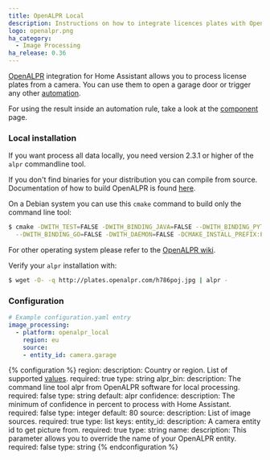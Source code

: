 ```yaml
---
title: OpenALPR Local
description: Instructions on how to integrate licences plates with OpenALPR local into Home Assistant.
logo: openalpr.png
ha_category:
  - Image Processing
ha_release: 0.36
---
```


[OpenALPR](https://www.openalpr.com/) integration for Home Assistant allows you
to process license plates from a camera. You can use them to open a garage door
or trigger any other [automation](/integrations/automation/).

For using the result inside an automation rule, take a look at the
[component](/integrations/image_processing) page.

### Local installation

If you want process all data locally, you need version 2.3.1 or higher of the
`alpr` commandline tool.

If you don't find binaries for your distribution you can compile from source.
Documentation of how to build OpenALPR is found
[here](https://github.com/openalpr/openalpr/wiki).

On a Debian system you can use this `cmake` command to build only the command
line tool:

```bash
$ cmake -DWITH_TEST=FALSE -DWITH_BINDING_JAVA=FALSE --DWITH_BINDING_PYTHON=FALSE \
  --DWITH_BINDING_GO=FALSE -DWITH_DAEMON=FALSE -DCMAKE_INSTALL_PREFIX:PATH=/usr ..
```

For other operating system please refer to the
[OpenALPR wiki](https://github.com/openalpr/openalpr/wiki).

Verify your `alpr` installation with:

```bash
$ wget -O- -q http://plates.openalpr.com/h786poj.jpg | alpr -
```

### Configuration

```yaml
# Example configuration.yaml entry
image_processing:
  - platform: openalpr_local
    region: eu
    source:
    - entity_id: camera.garage
```

{% configuration %}
region:
  description: Country or region. List of supported [values](https://github.com/openalpr/openalpr/tree/master/runtime_data/config).
  required: true
  type: string
alpr_bin:
  description: The command line tool alpr from OpenALPR software for local processing.
  required: false
  type: string
  default: alpr
confidence:
  description: The minimum of confidence in percent to process with Home Assistant.
  required: false
  type: integer
  default: 80
source:
  description: List of image sources.
  required: true
  type: list
  keys:
    entity_id:
      description: A camera entity id to get picture from.
      required: true
      type: string
    name:
      description: This parameter allows you to override the name of your OpenALPR entity.
      required: false
      type: string
{% endconfiguration %}
